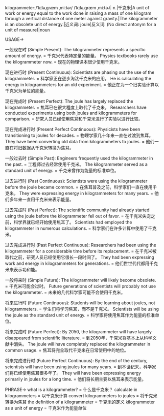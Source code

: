 kilogrammeter:/ˈkɪləˌɡræm ˌmiːtər/ /ˈkɪləˌɡræm ˌmiːtɚ/| n.|千克米|A unit of work or energy equal to the work done in raising a mass of one kilogram through a vertical distance of one meter against gravity.|The kilogrammeter is an obsolete unit of energy.|近义词: joule|反义词: (No direct antonym for a unit of measure)|noun


USAGE->

一般现在时 (Simple Present):
The kilogrammeter represents a specific amount of energy. = 千克米代表特定量的能量。
Physics textbooks rarely use the kilogrammeter now. = 现在的物理课本很少使用千克米。

现在进行时 (Present Continuous):
Scientists are phasing out the use of the kilogrammeter. = 科学家正在逐步淘汰千克米的应用。
He is calculating the energy in kilogrammeters for an old experiment. = 他正在为一个旧实验计算以千克米为单位的能量。

现在完成时 (Present Perfect):
The joule has largely replaced the kilogrammeter. = 焦耳已在很大程度上取代了千克米。
Researchers have conducted experiments using both joules and kilogrammeters for comparison. = 研究人员已经使用焦耳和千克米进行了实验以进行比较。


现在完成进行时 (Present Perfect Continuous):
Physicists have been transitioning to joules for decades. = 物理学家几十年来一直在过渡到焦耳。
They have been converting old data from kilogrammeters to joules. = 他们一直在将旧数据从千克米转换为焦耳。


一般过去时 (Simple Past):
Engineers frequently used the kilogrammeter in the past. = 工程师过去经常使用千克米。
The kilogrammeter served as a standard unit of energy. = 千克米曾作为能量的标准单位。

过去进行时 (Past Continuous):
Scientists were using the kilogrammeter before the joule became common. = 在焦耳普及之前，科学家们一直在使用千克米。
They were expressing energy in kilogrammeters for many years. = 他们多年来一直用千克米来表示能量。


过去完成时 (Past Perfect):
The scientific community had already started using the joule before the kilogrammeter fell out of favor. = 在千克米失宠之前，科学界就已经开始使用焦耳了。
Scientists had employed the kilogrammeter in numerous calculations. = 科学家们在许多计算中使用了千克米。


过去完成进行时 (Past Perfect Continuous):
Researchers had been using the kilogrammeter for a considerable time before its replacement. = 在千克米被取代之前，研究人员已经使用它很长一段时间了。
They had been expressing work and energy in kilogrammeters for generations. = 他们世世代代都用千克米来表示功和能。


一般将来时 (Simple Future):
The kilogrammeter will likely become obsolete. = 千克米可能会过时。
Future generations of scientists will probably not use the kilogrammeter. = 未来的几代科学家可能不会使用千克米。

将来进行时 (Future Continuous):
Students will be learning about joules, not kilogrammeters. = 学生们将学习焦耳，而不是千克米。
Scientists will be using the joule as the standard unit of energy. = 科学家将使用焦耳作为能量的标准单位。

将来完成时 (Future Perfect):
By 2050, the kilogrammeter will have largely disappeared from scientific literature. = 到2050年，千克米将基本上从科学文献中消失。
The joule will have completely replaced the kilogrammeter in common usage. = 焦耳将完全取代千克米在日常使用中的地位。


将来完成进行时 (Future Perfect Continuous):
By the end of the century, scientists will have been using joules for many years. = 到本世纪末，科学家们将已经使用焦耳很多年了。
They will have been expressing energy primarily in joules for a long time. = 他们将长期主要以焦耳来表示能量。


PHRASE->
what is a kilogrammeter? = 什么是千克米？
calculate in kilogrammeters = 以千克米计算
convert kilogrammeters to joules = 将千克米转换为焦耳
the definition of a kilogrammeter = 千克米的定义
kilogrammeter as a unit of energy = 千克米作为能量单位
